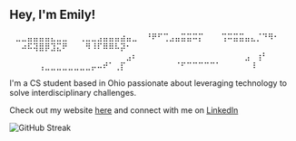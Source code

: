 ## Hey, I'm Emily!

⠀⣀⣀⣤⣤⣤⣤⣄⣀⣀⠀⠀⢀⣀⣀⣠⣤⣤⣤⣴⣤⣀⠀
⠘⠟⠋⢉⣠⣤⣭⣭⠭⡍⠀⠀⠀⢩⠭⣭⣭⣤⣄⡈⠙⠻⠂
⠀⠀⠴⠯⢽⣿⡿⣹⣍⠟⠀⠀⠀⠻⠸⠏⠿⠿⠧⡽⠂⠀⠀
⠀⠀⠀⠀⠀⠀⠀⠀⠀⠀⠀⠀⠀⠀⠀⠀⠀⠀⠀⠀⠀⠀⠀
⠀⠀⠀⠀⠀⠀⠀⠀⠀⠀⠀⠀⠀⠀⠀⠀⠀⠀⠀⠀⣠⠆⠀
⠀⠀⠀⠀⠀⠀⠀⠀⠀⠀⠀⠀⠀⠀⠀⠀⠀⣠⠀⢰⠃⠀⠀
⠀⠀⠀⠀⠀⢠⣀⣀⣀⣀⣀⣀⣀⣀⡤⠤⠞⠁⢀⡏⠀⠀⠀
⠀⠀⠀⠀⠀⠈⠋⠉⠉⠉⠉⠉⠁⠀⠀⠀⠀⠀⠸⠀⠀⠀⠀

I'm a CS student based in Ohio passionate about leveraging technology to solve interdisciplinary challenges.

Check out my website [here](https://emily202777.github.io/main-site/) and connect with me on [LinkedIn](https://www.linkedin.com/in/emily-ahmad-26345a309/)

![GitHub Streak](https://streak-stats.demolab.com/?user=emily202777&theme=radical)

